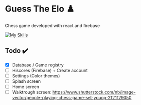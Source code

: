 # Guess The Elo :chess_pawn:
Chess game developed with react and firebase

[![My Skills](https://skillicons.dev/icons?i=react,firebase)](https://skillicons.dev)

## Todo :heavy_check_mark:
- [X] Database / Game registry
- [ ] Hiscores (Firebase) + Create account
- [ ] Settings (Color themes)
- [ ] Splash screen
- [ ] Home screen
- [ ] Walktrough screen: https://www.shutterstock.com/nb/image-vector/people-playing-chess-game-set-young-2121129050
